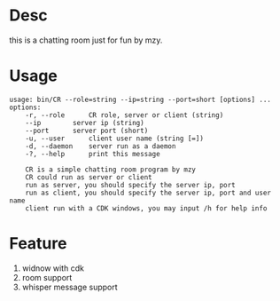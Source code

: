 # Desc
this is a chatting room just for fun by mzy.

# Usage
```
usage: bin/CR --role=string --ip=string --port=short [options] ... 
options:
    -r, --role      CR role, server or client (string)
    --ip        server ip (string)
    --port      server port (short)
    -u, --user      client user name (string [=])
    -d, --daemon    server run as a daemon
    -?, --help      print this message

    CR is a simple chatting room program by mzy 
    CR could run as server or client 
    run as server, you should specify the server ip, port 
    run as client, you should specify the server ip, port and user name 
    client run with a CDK windows, you may input /h for help info
```
# Feature
1. widnow with cdk
2. room support
3. whisper message support





